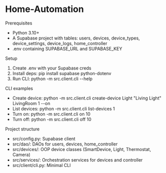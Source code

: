 # Home-Automation

Prerequisites
- Python 3.10+
- A Supabase project with tables: users, devices, device_types, device_settings, device_logs, home_controller
- .env containing SUPABASE_URL and SUPABASE_KEY

Setup
1. Create .env with your Supabase creds
2. Install deps: pip install supabase python-dotenv
3. Run CLI: python -m src.client.cli --help

CLI examples
- Create device: python -m src.client.cli create-device Light "Living Light" LivingRoom 1 --on
- List devices: python -m src.client.cli list-devices 1
- Turn on: python -m src.client.cli on 10
- Turn off: python -m src.client.cli off 10

Project structure
- src/config.py: Supabase client
- src/dao/: DAOs for users, devices, home_controller
- src/devices/: OOP device classes (SmartDevice, Light, Thermostat, Camera)
- src/services/: Orchestration services for devices and controller
- src/client/cli.py: Minimal CLI 

